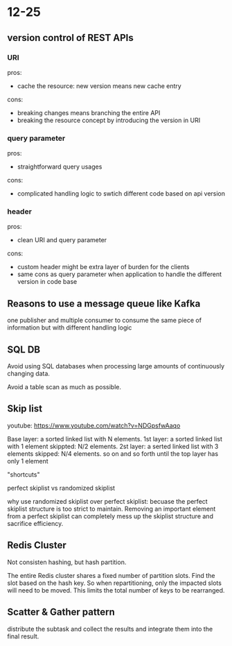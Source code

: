 # 12-25

## version control of REST APIs

### URI

pros:
- cache the resource: new version means new cache entry

cons:
- breaking changes means branching the entire API
- breaking the resource concept by introducing the version in URI

### query parameter

pros:

- straightforward query usages
  
cons:

- complicated handling logic to swtich different code based on api version


### header

pros:

- clean URI and query parameter


cons:

- custom header might be extra layer of burden for the clients
- same cons as query parameter when application to handle the different version in code base

## Reasons to use a message queue like Kafka

one publisher and multiple consumer to consume the same piece of information but with different handling logic

## SQL DB

Avoid using SQL databases when processing large amounts of continuously changing data.

Avoid a table scan as much as possible.

## Skip list

youtube: https://www.youtube.com/watch?v=NDGpsfwAaqo

Base layer: a sorted linked list with N elements.
1st layer: a sorted linked list with 1 element skippted: N/2 elements.
2st layer: a serted linked list with 3 elements skipped: N/4 elements.
so on and so forth until the top layer has only 1 element

"shortcuts"

perfect skiplist vs randomized skiplist

why use randomized skiplist over perfect skiplist: becuase the perfect skiplist structure is too strict to maintain. Removing an important element from a perfect skiplist can completely mess up the skiplist structure and sacrifice efficiency.

## Redis Cluster

Not consisten hashing, but hash partition.

The entire Redis cluster shares a fixed number of partition slots. Find the slot based on the hash key. So when repartitioning, only the impacted slots will need to be moved. This limits the total number of keys to be rearranged.

## Scatter & Gather pattern

distribute the subtask and collect the results and integrate them into the final result.